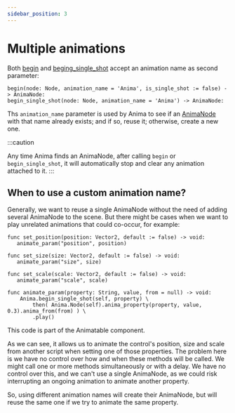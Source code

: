 ```yaml
---
sidebar_position: 3
---
```


# Multiple animations

Both [begin](/docs/anima/#begin) and [beging_single_shot](/docs/anima/#begin_single_shot) accept an animation name as second parameter:

```gdscript
begin(node: Node, animation_name = 'Anima', is_single_shot := false) -> AnimaNode:
begin_single_shot(node: Node, animation_name = 'Anima') -> AnimaNode:
```

Ths `animation_name` parameter is used by Anima to see if an [AnimaNode](/docs/anima-node/) with that name already exists;
and if so, reuse it; otherwise, create a new one.

:::caution

Any time Anima finds an AnimaNode, after calling `begin` or `begin_single_shot`, it will automatically stop and clear any animation attached to it.
:::

## When to use a custom animation name?

Generally, we want to reuse a single AnimaNode without the need of adding several AnimaNode to the scene.
But there might be cases when we want to play unrelated animations that could co-occur, for example:

```gdscript
func set_position(position: Vector2, default := false) -> void:
   animate_param("position", position)

func set_size(size: Vector2, default := false) -> void:
   animate_param("size", size)

func set_scale(scale: Vector2, default := false) -> void:
   animate_param("scale", scale)

func animate_param(property: String, value, from = null) -> void:
    Anima.begin_single_shot(self, property) \
        then( Anima.Node(self).anima_property(property, value, 0.3).anima_from(from) ) \
        .play()
```

This code is part of the Animatable component.

As we can see, it allows us to animate the control's position, size and scale from another script when setting one of those properties.
The problem here is we have no control over how and when these methods will be called.
We might call one or more methods simultaneously or with a delay.
We have no control over this, and we can't use a single AnimaNode, as we could risk interrupting an ongoing animation to animate another property.

So, using different animation names will create their AnimaNode, but will reuse the same one if we try to animate the same property.
